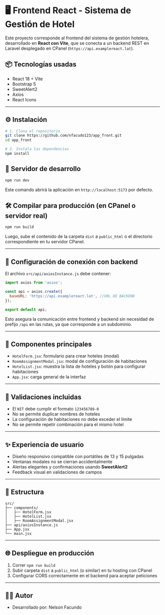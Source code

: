 # 🖥️ Frontend React - Sistema de Gestión de Hotel

Este proyecto corresponde al frontend del sistema de gestión hotelera, desarrollado en **React con Vite**, que se conecta a un backend REST en Laravel desplegado en CPanel (`https://api.examplereact.lat`).

## 📦 Tecnologías usadas

- React 18 + Vite
- Bootstrap 5
- SweetAlert2
- Axios
- React Icons

---

## ⚙️ Instalación

```bash
# 1. Clona el repositorio
git clone https://github.com/nfacudo123/app_front.git
cd app_front

# 2. Instala las dependencias
npm install
```

## 🧪 Servidor de desarrollo

```bash
npm run dev
```

Este comando abrirá la aplicación en `http://localhost:5173` por defecto.

## 🛠️ Compilar para producción (en CPanel o servidor real)

```bash
npm run build
```

Luego, sube el contenido de la carpeta `dist` a `public_html` o el directorio correspondiente en tu servidor CPanel.

---

## 🔗 Configuración de conexión con backend

El archivo `src/api/axiosInstance.js` debe contener:

```js
import axios from 'axios';

const api = axios.create({
  baseURL: 'https://api.examplereact.lat', //URL DE BACKEND
});

export default api;
```

Esto asegura la comunicación entre frontend y backend sin necesidad de prefijo `/api` en las rutas, ya que corresponde a un subdominio.

---

## 🧩 Componentes principales

- `HotelForm.jsx`: formulario para crear hoteles (modal)
- `RoomAssignmentModal.jsx`: modal de configuración de habitaciones
- `HotelList.jsx`: muestra la lista de hoteles y botón para configurar habitaciones
- `App.jsx`: carga general de la interfaz

---

## 🎯 Validaciones incluidas

- El `NIT` debe cumplir el formato `123456789-0`
- No se permite duplicar nombres de hoteles
- La configuración de habitaciones no debe exceder el límite
- No se permite repetir combinación para el mismo hotel

---

## ✨ Experiencia de usuario

- Diseño responsivo compatible con portátiles de 13 y 15 pulgadas
- Ventanas modales no se cierran accidentalmente
- Alertas elegantes y confirmaciones usando **SweetAlert2**
- Feedback visual en validaciones de campos

---

## 📁 Estructura

```
src/
├── components/
│   ├── HotelForm.jsx
│   ├── HotelList.jsx
│   ├── RoomAssignmentModal.jsx
├── api/axiosInstance.js
├── App.jsx
└── main.jsx
```

---

## 🌐 Despliegue en producción

1. Correr `npm run build`
2. Subir carpeta `dist` a `public_html` (o similar) en tu hosting con CPanel
3. Configurar CORS correctamente en el backend para aceptar peticiones

---

## 👨‍💻 Autor

- Desarrollado por: Nelson Facundo
